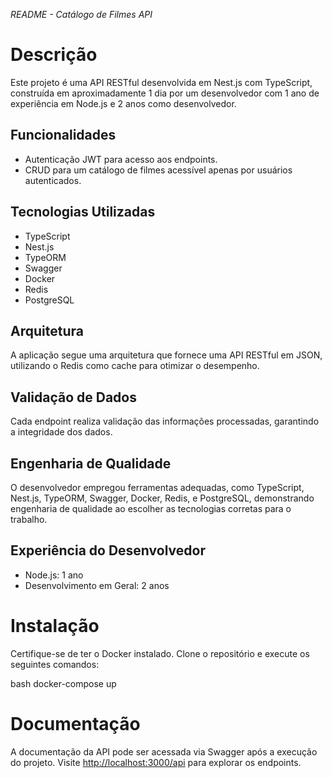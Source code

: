*README - Catálogo de Filmes API*

# Descrição
Este projeto é uma API RESTful desenvolvida em Nest.js com TypeScript, construída em aproximadamente 1 dia por um desenvolvedor com 1 ano de experiência em Node.js e 2 anos como desenvolvedor.

## Funcionalidades
- Autenticação JWT para acesso aos endpoints.
- CRUD para um catálogo de filmes acessível apenas por usuários autenticados.

## Tecnologias Utilizadas
- TypeScript
- Nest.js
- TypeORM
- Swagger
- Docker
- Redis
- PostgreSQL

## Arquitetura
A aplicação segue uma arquitetura que fornece uma API RESTful em JSON, utilizando o Redis como cache para otimizar o desempenho.

## Validação de Dados
Cada endpoint realiza validação das informações processadas, garantindo a integridade dos dados.

## Engenharia de Qualidade
O desenvolvedor empregou ferramentas adequadas, como TypeScript, Nest.js, TypeORM, Swagger, Docker, Redis, e PostgreSQL, demonstrando engenharia de qualidade ao escolher as tecnologias corretas para o trabalho.

## Experiência do Desenvolvedor
- Node.js: 1 ano
- Desenvolvimento em Geral: 2 anos

# Instalação
Certifique-se de ter o Docker instalado. Clone o repositório e execute os seguintes comandos:

bash
docker-compose up


# Documentação
A documentação da API pode ser acessada via Swagger após a execução do projeto. Visite [http://localhost:3000/api](http://localhost:3000/api) para explorar os endpoints.
